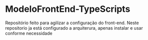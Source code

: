 # ModeloFrontEnd-TypeScripts
Repositório feito para agilizar a configuração do front-end. Neste repositorio ja está configurado a arquiterura, apenas instalar e usar conforme necessidade
